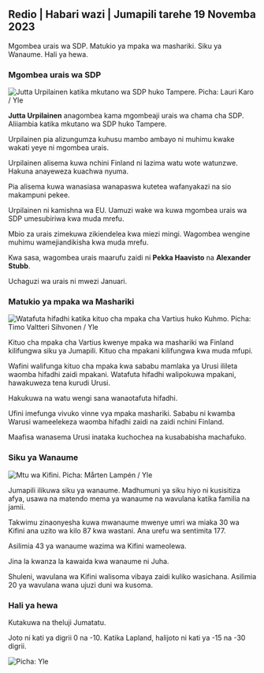 ## Redio \| Habari wazi \| Jumapili tarehe 19 Novemba 2023

Mgombea urais wa SDP. Matukio ya mpaka wa mashariki. Siku ya Wanaume. Hali ya hewa.

### Mgombea urais wa SDP

![Jutta Urpilainen katika mkutano wa SDP huko Tampere. Picha: Lauri Karo / Yle](https://images.cdn.yle.fi/image/upload/c_crop,h_3078,w_5472,x_0,y_536/ar_1.7777777777777777,c_fill,g_faces,h_p_670,/q_auto:eco/f_auto/fl_lossy/v1700390392/39-12029436559e5d3e7734)

**Jutta Urpilainen** anagombea kama mgombeaji urais wa chama cha SDP. Aliiambia katika mkutano wa SDP huko Tampere.

Urpilainen pia alizungumza kuhusu mambo ambayo ni muhimu kwake wakati yeye ni mgombea urais.

Urpilainen alisema kuwa nchini Finland ni lazima watu wote watunzwe. Hakuna anayeweza kuachwa nyuma.

Pia alisema kuwa wanasiasa wanapaswa kutetea wafanyakazi na sio makampuni pekee.

Urpilainen ni kamishna wa EU. Uamuzi wake wa kuwa mgombea urais wa SDP umesubiriwa kwa muda mrefu.

Mbio za urais zimekuwa zikiendelea kwa miezi mingi. Wagombea wengine muhimu wamejiandikisha kwa muda mrefu.

Kwa sasa, wagombea urais maarufu zaidi ni **Pekka Haavisto** na **Alexander** **Stubb**.

Uchaguzi wa urais ni mwezi Januari.

### Matukio ya mpaka wa Mashariki

![Watafuta hifadhi katika kituo cha mpaka cha Vartius huko Kuhmo. Picha: Timo Valtteri Sihvonen / Yle](https://images.cdn.yle.fi/image/upload/c_crop,h_2312,w_4110,x_1360,y_535/ar_1.7777777777777777,c_fill,0hd_7,whd_7,w_1360,c_fill/q_auto:eco/f_auto/fl_lossy/v1700313355/39-12026836558740e2c62a)

Kituo cha mpaka cha Vartius kwenye mpaka wa mashariki wa Finland kilifungwa siku ya Jumapili. Kituo cha mpakani kilifungwa kwa muda mfupi.

Wafini walifunga kituo cha mpaka kwa sababu mamlaka ya Urusi ilileta waomba hifadhi zaidi mpakani. Watafuta hifadhi walipokuwa mpakani, hawakuweza tena kurudi Urusi.

Hakukuwa na watu wengi sana wanaotafuta hifadhi.

Ufini imefunga vivuko vinne vya mpaka mashariki. Sababu ni kwamba Warusi wameelekeza waomba hifadhi zaidi na zaidi nchini Finland.

Maafisa wanasema Urusi inataka kuchochea na kusababisha machafuko.

### Siku ya Wanaume

![Mtu wa Kifini. Picha: Mårten Lampén / Yle](https://images.cdn.yle.fi/image/upload/c_crop,h_3375,w_6000,x_0,y_164/ar_1.7777777777777777,c_fill,g_faces_60,wp_1.q_auto:eco/f_auto/fl_lossy/v1700042381/39-1200843655493de62883)

Jumapili ilikuwa siku ya wanaume. Madhumuni ya siku hiyo ni kusisitiza afya, usawa na matendo mema ya wanaume na wavulana katika familia na jamii.

Takwimu zinaonyesha kuwa mwanaume mwenye umri wa miaka 30 wa Kifini ana uzito wa kilo 87 kwa wastani. Ana urefu wa sentimita 177.

Asilimia 43 ya wanaume wazima wa Kifini wameolewa.

Jina la kwanza la kawaida kwa wanaume ni Juha.

Shuleni, wavulana wa Kifini walisoma vibaya zaidi kuliko wasichana. Asilimia 20 ya wavulana wana ujuzi duni wa kusoma.

### Hali ya hewa

Kutakuwa na theluji Jumatatu.

Joto ni kati ya digrii 0 na -10. Katika Lapland, halijoto ni kati ya -15 na -30 digrii.

![ Picha: Yle](https://images.cdn.yle.fi/image/upload/c_crop,h_1080,w_1919,x_0,y_0/ar_1.7777777777777777,c_fill,g_faces,h_6710/0_pq2.:eco/f_auto/fl_lossy/v1700408413/39-1203034655a2c36dc32d)